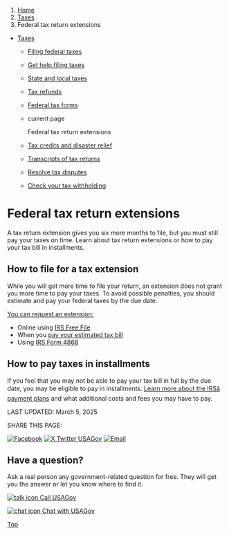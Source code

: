 1. [Home](/)
2. [Taxes](/taxes)
3. Federal tax return extensions

* [Taxes](/taxes)
  + [Filing federal taxes](/file-federal-taxes)
  + [Get help filing taxes](/help-with-taxes)
  + [State and local taxes](/state-taxes)
  + [Tax refunds](/tax-refunds)
  + [Federal tax forms](/get-tax-forms)
  + current page

    Federal tax return extensions
  + [Tax credits and disaster relief](/child-disaster-tax)
  + [Transcripts of tax returns](/tax-return-transcripts)
  + [Resolve tax disputes](/resolve-tax-disputes)
  + [Check your tax withholding](/check-tax-withholding)

Federal tax return extensions
=============================

A tax return extension gives you six more months to file, but you must still pay your taxes on time. Learn about tax return extensions or how to pay your tax bill in installments.

How to file for a tax extension
-------------------------------

While you will get more time to file your return, an extension does not grant you more time to pay your taxes. To avoid possible penalties, you should estimate and pay your federal taxes by the due date.

[You can request an extension:](https://www.irs.gov/forms-pubs/extension-of-time-to-file-your-tax-return)

* Online using
  [IRS Free File](https://www.irs.gov/filing/irs-free-file-do-your-taxes-for-free)
* When you
  [pay your estimated tax bill](https://www.irs.gov/businesses/small-businesses-self-employed/estimated-taxes)
* Using
  [IRS Form 4868](https://www.irs.gov/forms-pubs/about-form-4868)

How to pay taxes in installments
--------------------------------

If you feel that you may not be able to pay your tax bill in full by the due date, you may be eligible to pay in installments.
[Learn more about the IRSâ payment plans](https://www.irs.gov/payments/payment-plans-installment-agreements)
and what additional costs and fees you may have to pay.

LAST UPDATED:
March 5, 2025

SHARE THIS PAGE:

[![Facebook](/themes/custom/usagov/images/social-media-icons/Facebook_Icon.svg)](https://www.facebook.com/sharer/sharer.php?u=https://www.usa.gov/federal-tax-extensions&v=3)
[![X Twitter USAGov](/themes/custom/usagov/images/social-media-icons/X_Twitter_Icon.svg?version=2)](https://twitter.com/intent/tweet?source=webclient&text=https://www.usa.gov/federal-tax-extensions)
[![Email](/themes/custom/usagov/images/social-media-icons/Email_Icon.svg?version=2)](mailto:?subject=https://www.usa.gov/federal-tax-extensions)

Have a question?
----------------

Ask a real person any government-related question for free. They will get you the answer or let you know where to find it.

[![talk icon](/themes/custom/usagov/images/ICONS_talk.png)
Call USAGov](/phone)

[![chat icon](/themes/custom/usagov/images/ICONS_chat.png)
Chat with USAGov](/chat)

[Top](#main-content)